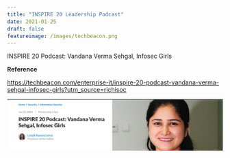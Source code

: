 ```yaml
---
title: "INSPIRE 20 Leadership Podcast"
date: 2021-01-25
draft: false
featureimage: /images/techbeacon.png
---
```


INSPIRE 20 Podcast: Vandana Verma Sehgal, Infosec Girls

**Reference**

https://techbeacon.com/enterprise-it/inspire-20-podcast-vandana-verma-sehgal-infosec-girls?utm_source=richisoc

![Tech Beacon](/images/techbeacon.png)